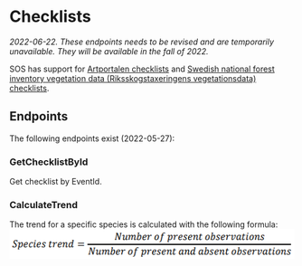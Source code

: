 ﻿# Checklists
*2022-06-22. These endpoints needs to be revised and are temporarily unavailable. They will be available in the fall of 2022.*

SOS has support for [Artportalen checklists](https://www.artportalen.se/Home/ChecklistInfo) and [Swedish national forest inventory vegetation data (Riksskogstaxeringens vegetationsdata) checklists](https://www.slu.se/riksskogstaxeringen).

## Endpoints
The following endpoints exist (2022-05-27):

### GetChecklistById
Get checklist by EventId.

### CalculateTrend
The trend for a specific species is calculated with the following formula:
![Species trend](Images/species-trend-equation.png "Species trend")
